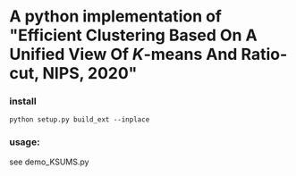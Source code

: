 # A python implementation of "Efficient Clustering Based On A Unified View Of $K$-means And Ratio-cut, NIPS, 2020"

### install
```
python setup.py build_ext --inplace
```

### usage:
see demo_KSUMS.py
